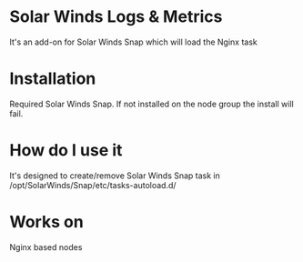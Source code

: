 # Solar Winds Logs & Metrics

It's an add-on for Solar Winds Snap which will load the Nginx task

# Installation

Required Solar Winds Snap. If not installed on the node group the install will fail.

# How do I use it

It's designed to create/remove Solar Winds Snap task in /opt/SolarWinds/Snap/etc/tasks-autoload.d/

# Works on

Nginx based nodes
